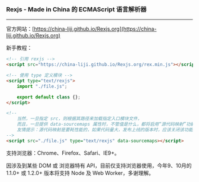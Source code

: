 ### Rexjs - Made in China 的 ECMAScript 语言解析器
-------------

官方网站：[https://china-liji.github.io/Rexjs.org](https://china-liji.github.io/Rexjs.org)

新手教程：
```html
<!-- 引用 rexjs -->
<script src="https://china-liji.github.io/Rexjs.org/rex.min.js"></script>

<!-- 使用 type 定义模块 -->
<script type="text/rexjs">
	import "./file.js";

	export default class {};
</script>

<!--
	当然，一旦指定 src，则根据其路径来加载指定入口模块文件，
	而且，一旦提供 data-sourcemaps 属性时，不管值是什么，都将启用“源代码映射”功能。
	友情提示：源代码映射是要耗性能的，如果代码量大，发布上线的版本时，应该关闭该功能。
-->
<script src="./file.js" type="text/rexjs" data-sourcemaps></script>
```

支持浏览器：Chrome、Firefox、Safari、IE9+。

因涉及到某些 DOM 或 浏览器特有 API，目前仅支持浏览器使用，今年9、10月的 1.1.0+ 或 1.2.0+ 版本将支持 Node 及 Web Worker，多谢理解。